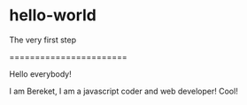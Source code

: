 # hello-world
The very first step

=======================

Hello everybody!

I am Bereket, I am a javascript coder and web developer! Cool!
